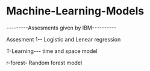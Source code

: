 # Machine-Learning-Models
---------Assesments given by IBM----------

Assesment 1-- Logistic and Lenear regression

T-Learning--- time and space model

r-forest-  Random forest model
